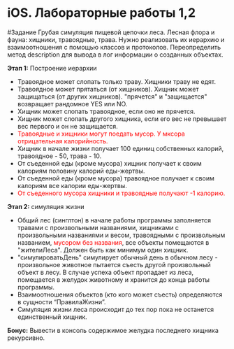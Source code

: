 iOS. Лабораторные работы 1,2
=============================

#Задание
Грубая симуляция пищевой цепочки леса. Лесная флора и фауна: хищники, травоядные, трава. Нужно реализовать их иерархию и взаимоотношения с помощью классов и протоколов. Переопределить метод description для вывода в лог информации о созданных объектах.


**Этап 1:** Построение иерархии
- Травоядное может слопать только траву. Хищники траву не едят.
- Травоядное может прятаться (от хищников). Хищник может защищаться (от других хищников). "прячется" и "защищается" возвращает рандомное YES или NO.
- Хищник может слопать травоядное, если оно не прячется.
- Хищник может слопать другого хищника, если его вес не превышает вес первого и он не защищается.
- <font color="red">Травоядные и хищники могут поедать мусор. У мксора отрицательная калорийность.</font>
- Хищник в начале жизни получает 100 единиц собственных калорий, травоядное - 50, трава - 10.
- От съеденной еды (кроме мусора) хищник получает к своим калориям половину калорий еды-жертвы.
- От съеденной еды (кроме мусора) травоядное получает к своим калориям все калории еды-жертвы.
- <font color="red">От съеденного мусора хищники и травоядные получают -1 калорию.</font>


**Этап 2:** симуляция жизни
- Общий лес (синглтон) в начале работы программы заполняется травами с произвольными названиями, хищниками с произвольными названиями и весом, травоядными с произвольным названием, <font color="red">мусором без названия</font>, все объекты помещаются в "жителиЛеса". Должен быть как минимум один хищник.
- "симулироватьДень" симулирует обычный день в обычном лесу - произвольное животное пытается съесть другой произвольный объект в лесу. В случае успеха объект пропадает из леса, помещается в желудок животному и хранится до конца работы программы.
- Взаимоотношения объектов (кто кого может съесть) определяются в сущности “ПравилаЖизни”.
- Симуляция жизни леса происходит до тех пор пока не останется единственный хищник.
 
**Бонус:** Вывести в консоль содержимое желудка последнего хищника рекурсивно.

